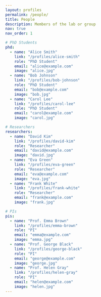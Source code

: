 ```yaml
---
layout: profiles
permalink: /people/
title: People
description: Members of the lab or group
nav: true
nav_order: 1

# PhD Students
phd:
  - name: "Alice Smith"
    link: "/profiles/alice-smith"
    role: "PhD Student"
    email: "alice@example.com"
    image: "alice.jpg"
  - name: "Bob Johnson"
    link: "/profiles/bob-johnson"
    role: "PhD Student"
    email: "bob@example.com"
    image: "bob.jpg"
  - name: "Carol Lee"
    link: "/profiles/carol-lee"
    role: "PhD Student"
    email: "carol@example.com"
    image: "carol.jpg"

# Researchers
researchers:
  - name: "David Kim"
    link: "/profiles/david-kim"
    role: "Researcher"
    email: "david@example.com"
    image: "david.jpg"
  - name: "Eva Green"
    link: "/profiles/eva-green"
    role: "Researcher"
    email: "eva@example.com"
    image: "eva.jpg"
  - name: "Frank White"
    link: "/profiles/frank-white"
    role: "Researcher"
    email: "frank@example.com"
    image: "frank.jpg"

# PIs
pis:
  - name: "Prof. Emma Brown"
    link: "/profiles/emma-brown"
    role: "PI"
    email: "emma@example.com"
    image: "emma.jpg"
  - name: "Prof. George Black"
    link: "/profiles/george-black"
    role: "PI"
    email: "george@example.com"
    image: "george.jpg"
  - name: "Prof. Helen Gray"
    link: "/profiles/helen-gray"
    role: "PI"
    email: "helen@example.com"
    image: "helen.jpg"
---
```

